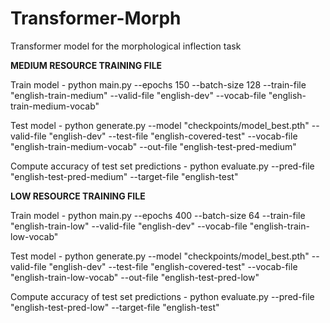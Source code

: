 # Transformer-Morph
Transformer model for the morphological inflection task

**MEDIUM RESOURCE TRAINING FILE**

Train model - python main.py --epochs 150 --batch-size 128 --train-file "english-train-medium" --valid-file "english-dev" --vocab-file "english-train-medium-vocab"

Test model - python generate.py --model "checkpoints/model_best.pth" --valid-file "english-dev" --test-file "english-covered-test" --vocab-file "english-train-medium-vocab" --out-file "english-test-pred-medium"

Compute accuracy of test set predictions - python evaluate.py --pred-file "english-test-pred-medium" --target-file "english-test"


**LOW RESOURCE TRAINING FILE**

Train model - python main.py --epochs 400 --batch-size 64 --train-file "english-train-low" --valid-file "english-dev" --vocab-file "english-train-low-vocab"

Test model - python generate.py --model "checkpoints/model_best.pth" --valid-file "english-dev" --test-file "english-covered-test" --vocab-file "english-train-low-vocab" --out-file "english-test-pred-low"

Compute accuracy of test set predictions - python evaluate.py --pred-file "english-test-pred-low" --target-file "english-test"